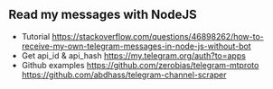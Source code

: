 ## Read my messages with NodeJS
- Tutorial
https://stackoverflow.com/questions/46898262/how-to-receive-my-own-telegram-messages-in-node-js-without-bot
- Get api_id & api_hash
https://my.telegram.org/auth?to=apps
- Github examples
https://github.com/zerobias/telegram-mtproto
https://github.com/abdhass/telegram-channel-scraper